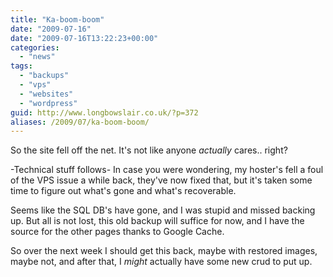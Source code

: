 ```yaml
---
title: "Ka-boom-boom"
date: "2009-07-16"
date: "2009-07-16T13:22:23+00:00"
categories: 
  - "news"
tags: 
  - "backups"
  - "vps"
  - "websites"
  - "wordpress"
guid: http://www.longbowslair.co.uk/?p=372
aliases: /2009/07/ka-boom-boom/
---
```


So the site fell off the net. It's not like anyone _actually_ cares.. right?

\-Technical stuff follows-
In case you were wondering, my hoster's fell a foul of the VPS issue a while back, they've now fixed that, but it's taken some time to figure out what's gone and what's recoverable.

Seems like the SQL DB's have gone, and I was stupid and missed backing up. But all is not lost, this old backup will suffice for now, and I have the source for the other pages thanks to Google Cache.

So over the next week I should get this back, maybe with restored images, maybe not, and after that, I _might_ actually have some new crud to put up.
